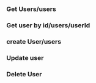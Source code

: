 ### Get Users/users

### Get user by id/users/userId

### create User/users

### Update user

### Delete User
